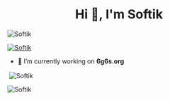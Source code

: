 <h1 align="center">Hi 👋, I'm Softik</h1>

<p align="left"> <img src="https://komarev.com/ghpvc/?username=ImNotSoftik&label=Profile%20views&color=0e75b6&style=flat" alt="Softik" /> </p>

<p align="left"> <a href="https://github.com/ryo-ma/github-profile-trophy"><img src="https://github-profile-trophy.vercel.app/?username=ImNotSoftik" alt="Softik" /></a> </p>

- 🔭 I’m currently working on **6g6s.org**

<p>&nbsp;<img align="center" src="https://github-readme-stats.vercel.app/api?username=ImNotSoftik&show_icons=true&locale=en" alt="Softik" /></p>

<p><img align="center" src="https://github-readme-streak-stats.herokuapp.com/?user=ImNotSoftik&" alt="Softik" /></p>
